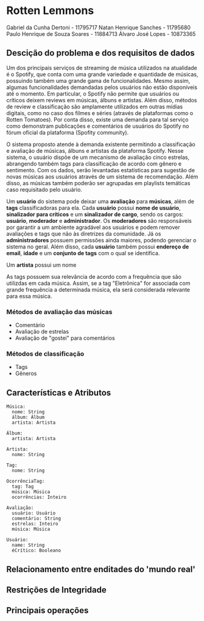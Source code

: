# Rotten Lemmons

Gabriel da Cunha Dertoni       - 11795717
Natan Henrique Sanches         - 11795680
Paulo Henrique de Souza Soares - 11884713
Álvaro José Lopes              - 10873365

## Descição do problema e dos requisitos de dados

Um dos principais serviços de streaming de música utilizados na atualidade é o
Spotify, que conta com uma grande variedade e quantidade de músicas, possuindo
também uma grande gama de funcionalidades. Mesmo assim, algumas funcionalidades
demandadas pelos usuários não estão disponíveis até o momento. Em particular, o
Spotify não permite que usuários ou críticos deixem reviews em músicas, álbuns e
artistas. Além disso, métodos de review e classificação são amplamente
utilizados em outras mídias digitais, como no caso dos filmes e séries (através
de plataformas como o Rotten Tomatoes). Por conta disso, existe uma demanda para
tal serviço como demonstram publicações e comentários de usuários do Spotify no
fórum oficial da plataforma (Spofity community).

O sistema proposto atende à demanda existente permitindo a classificação e
avaliação de músicas, álbuns e artistas da plataforma Spotify. Nesse sistema, o
usuário dispõe de um mecanismo de avaliação cinco estrelas, abrangendo também
tags para classificação de acordo com gênero e sentimento. Com os dados, serão
levantadas estatísticas para sugestão de novas músicas aos usuários através de
um sistema de recomendação. Além disso, as músicas também poderão ser agrupadas
em playlists temáticas caso requisitado pelo usuário.

Um **usuário** do sistema pode deixar uma **avaliação** para **músicas**, além
de **tags** classificadoras para ela. Cada **usuário** possui **nome de usuário**,
**sinalizador para críticos** e um **sinalizador de cargo**, sendo os cargos: 
**usuário**, **moderador** e **administrador**. Os **moderadores** são responsáveis por
garantir a um ambiente agradável aos usuários e podem remover avaliações e tags
que não às diretrizes da comunidade. Já os **administradores** possuem
permissões ainda maiores, podendo gerenciar o sistema no geral. Além disso, cada
**usuário** também possui **endereço de email**, **idade** e um **conjunto de
tags** com o qual se identifica.

Um **artista** possui um nome

As tags possuem sua relevância de acordo com a frequência que são
utilizdas em cada música. Assim, se a tag "Eletrônica" for associada com
grande frequência a determinada música, ela será considerada relevante para essa
música.

### Métodos de avaliação das músicas

- Comentário
- Avaliação de estrelas
- Avaliação de "gostei" para comentários

### Métodos de classificação

- Tags
- Gêneros

## Características e Atributos

```
Música:
  nome: String
  álbum: Álbum
  artista: Artista

Álbum:
  artista: Artista

Artista:
  nome: String

Tag:
  nome: String

OcorrênciaTag:
  tag: Tag
  música: Música
  ocorrências: Inteiro

Avaliação:
  usuário: Usuário
  comentário: String
  estrelas: Inteiro
  música: Música

Usuário:
  name: String
  éCrítico: Booleano
```

## Relacionamento entre enditades do 'mundo real'

## Restrições de Integridade

## Principais operações
